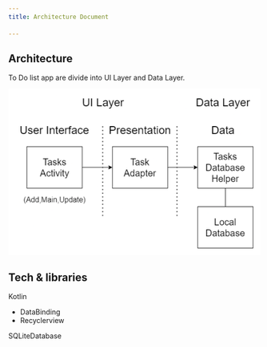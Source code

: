 ```yaml
---
title: Architecture Document

---
```


## Architecture

To Do list app are divide into UI Layer and Data Layer.

![architecture image](architecture.png)

## Tech & libraries
Kotlin
- DataBinding
- Recyclerview

SQLiteDatabase
